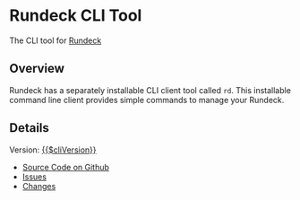 # Rundeck CLI Tool

The CLI tool for [Rundeck](https://github.com/rundeck/rundeck-cli)

## Overview

Rundeck has a separately installable CLI client tool called `rd`.  This installable command line client provides simple commands to manage your Rundeck.

## Details

Version: [{{$cliVersion}}](https://rundeck.github.io/rundeck-cli/changes/)

* [Source Code on Github](https://github.com/rundeck/rundeck-cli)
* [Issues](https://github.com/rundeck/rundeck-cli/issues)
* [Changes](https://rundeck.github.io/rundeck-cli/changes/)
